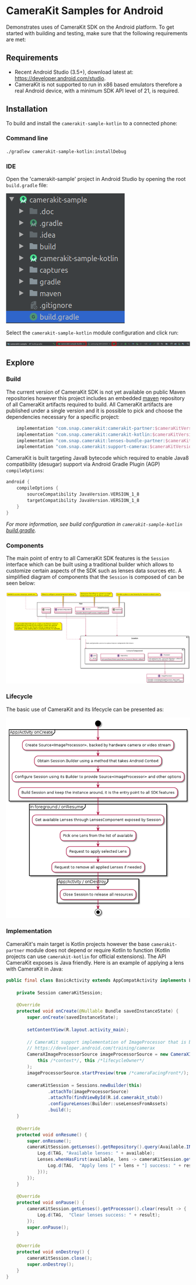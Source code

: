 # CameraKit Samples for Android

Demonstrates uses of CameraKit SDK on the Android platform. To get started with building and testing, make sure that the following requirements are met:  

## Requirements

- Recent Android Studio (3.5+), download latest at: https://developer.android.com/studio.
- CameraKit is not supported to run in x86 based emulators therefore a real Android device, with a minimum SDK API level of 21, is required. 

## Installation

To build and install the `camerakit-sample-kotlin` to a connected phone:

### Command line

`./gradlew camerakit-sample-kotlin:installDebug`

### IDE

Open the 'camerakit-sample' project in Android Studio by opening the root `build.gradle` file:

![open-android-studio](.doc/open_android_studio.png)

Select the `camerakit-sample-kotlin` module configuration and click run:

![run-android-studio](.doc/run_android_studio.png)

## Explore

### Build

The current version of CameraKit SDK is not yet available on public Maven repositories however this project includes an embedded [maven](./maven) repository of all CameraKit artifacts required to build. All CameraKit artifacts are published under a single version and it is possible to pick and choose the dependencies necessary for a specific project:

```groovy
    implementation "com.snap.camerakit:camerakit-partner:$cameraKitVersion"
    implementation "com.snap.camerakit:camerakit-kotlin:$cameraKitVersion"
    implementation "com.snap.camerakit:lenses-bundle-partner:$cameraKitVersion"
    implementation "com.snap.camerakit:support-camerax:$cameraKitVersion"
```

CameraKit is built targeting Java8 bytecode which required to enable Java8 compatibility (desugar) support via Android Gradle Plugin (AGP) `compileOptions`:

```groovy
android {
    compileOptions {
        sourceCompatibility JavaVersion.VERSION_1_8
        targetCompatibility JavaVersion.VERSION_1_8
    }
}
``` 

*For more information, see build configuration in `camerakit-sample-kotlin` [build.gradle](./camerakit-sample-kotlin/build.gradle).*

### Components

The main point of entry to all CameraKit SDK features is the `Session` interface which can be built using a traditional builder which allows to customize certain aspects of the SDK such as lenses data sources etc. A simplified diagram of components that the `Session` is composed of can be seen below:

![component_structure](.doc/component_structure.png)

### Lifecycle

The basic use of CameraKit and its lifecycle can be presented as:

![usage_lifecycle](.doc/usage_lifecycle.png)

### Implementation

CameraKit's main target is Kotlin projects however the base `camerakit-partner` module does not depend or require Kotlin to function (Kotlin projects can use `camerakit-kotlin` for official extensions). The API CameraKit exposes is Java friendly. Here is an example of applying a lens with CameraKit in Java:

```java
public final class BasicActivity extends AppCompatActivity implements LifecycleOwner {

    private Session cameraKitSession;

    @Override
    protected void onCreate(@Nullable Bundle savedInstanceState) {
        super.onCreate(savedInstanceState);

        setContentView(R.layout.activity_main);

        // CameraKit support implementation of ImageProcessor that is backed by CameraX library:
        // https://developer.android.com/training/camerax
        CameraXImageProcessorSource imageProcessorSource = new CameraXImageProcessorSource( 
            this /*context*/, this /*lifecycleOwner*/
        );
        imageProcessorSource.startPreview(true /*cameraFacingFront*/);

        cameraKitSession = Sessions.newBuilder(this)
                .attachTo(imageProcessorSource)
                .attachTo(findViewById(R.id.camerakit_stub))
                .configureLenses(Builder::useLensesFromAssets)
                .build();
    }

    @Override
    protected void onResume() {
        super.onResume();
        cameraKitSession.getLenses().getRepository().query(Available.INSTANCE, available -> {
            Log.d(TAG, "Available lenses: " + available);
            Lenses.whenHasFirst(available, lens -> cameraKitSession.getLenses().getProcessor().apply(lens, result -> {
                Log.d(TAG,  "Apply lens [" + lens + "] success: " + result);
            }));
        });
    }

    @Override
    protected void onPause() {
        cameraKitSession.getLenses().getProcessor().clear(result -> {
            Log.d(TAG,  "Clear lenses success: " + result);
        });
        super.onPause();
    }

    @Override
    protected void onDestroy() {
        cameraKitSession.close();
        super.onDestroy();
    }
}
``` 
